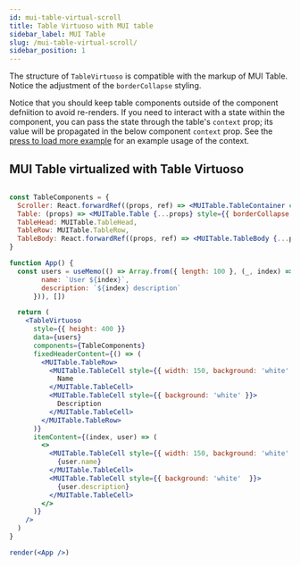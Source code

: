 ```yaml
---
id: mui-table-virtual-scroll
title: Table Virtuoso with MUI table
sidebar_label: MUI Table
slug: /mui-table-virtual-scroll/
sidebar_position: 1
---
```


The structure of `TableVirtuoso` is compatible with the markup of MUI Table. Notice the adjustment of the `borderCollapse` styling.

Notice that you should keep table components outside of the component defniition to avoid re-renders.
If you need to interact with a state within the component, you can pass the state through the table's `context` prop;
its value will be propagated in the below component `context` prop.
See the [press to load more example](../press-to-load-more/) for an example usage of the context.

## MUI Table virtualized with Table Virtuoso

```jsx live noInline

const TableComponents = {
  Scroller: React.forwardRef((props, ref) => <MUITable.TableContainer component={MUITable.Paper} {...props} ref={ref} />),
  Table: (props) => <MUITable.Table {...props} style={{ borderCollapse: 'separate' }} />,
  TableHead: MUITable.TableHead,
  TableRow: MUITable.TableRow,
  TableBody: React.forwardRef((props, ref) => <MUITable.TableBody {...props} ref={ref} />),
}

function App() {
  const users = useMemo(() => Array.from({ length: 100 }, (_, index) => ({
        name: `User ${index}`,
        description: `${index} description`
      })), [])

  return (
    <TableVirtuoso
      style={{ height: 400 }}
      data={users}
      components={TableComponents}
      fixedHeaderContent={() => (
        <MUITable.TableRow>
          <MUITable.TableCell style={{ width: 150, background: 'white' }}>
            Name
          </MUITable.TableCell>
          <MUITable.TableCell style={{ background: 'white' }}>
            Description
          </MUITable.TableCell>
        </MUITable.TableRow>
      )}
      itemContent={(index, user) => (
        <>
          <MUITable.TableCell style={{ width: 150, background: 'white' }}>
            {user.name}
          </MUITable.TableCell>
          <MUITable.TableCell style={{ background: 'white'  }}>
            {user.description}
          </MUITable.TableCell>
        </>
      )}
    />
  )
}

render(<App />)
```
